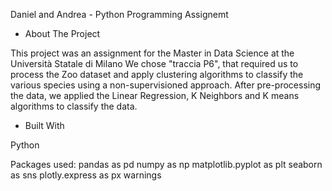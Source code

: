 
Daniel and Andrea - Python Programming Assignemt

- About The Project

This project was an assignment for the Master in Data Science at the Università Statale di Milano
We chose "traccia P6", that required us to process the Zoo dataset and apply clustering algorithms to classify the various species using 
a non-supervisioned approach.
After pre-processing the data, we applied the Linear Regression, K Neighbors and K means algorithms to classify the data.

- Built With

Python

Packages used:
pandas as pd
numpy as np
matplotlib.pyplot as plt
seaborn as sns
plotly.express as px
warnings





